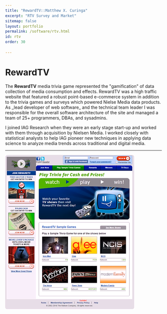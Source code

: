 ```yaml
---
title: "RewardTV::Matthew X. Curinga"
excerpt: "RTV Survey and Market"
sitemap: false
layout: portfolio
permalink: /software/rtv.html
id: rtv
order: 30

---
```

<h1>RewardTV</h1>
<p class="lead" markdown="1">
The <b>RewardTV</b> media trivia game represented the "gamification" of data collection of media consumption and effects. RewardTV was a high traffic website that featured a robust point-based e-commerce system in addition to the trivia games and surveys which powered Nielse Media data products. As _lead developer of web software_ and the technical team leader I was responsible for the overall software architecture of the site and managed a team of 25+ programmers, DBAs, and sysadmins.
</p>
<p>
I joined IAG Research when they were an early stage start-up and worked with them through acquisition by Nielsen Media. I worked closely with statistical analysts to help IAG pioneer new techniques in applying data science to analyze media trends across traditional and digital media.
</p>
<hr>

<img src="/img/portfolio/rtv/rtv3.png" class="img-fluid d-black p-2" alt="screenshot of RewardTV trivia site">


